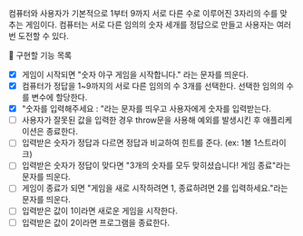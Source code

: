 컴퓨터와 사용자가 기본적으로 1부터 9까지 서로 다른 수로 이루어진 3자리의 수를 맞추는 게임이다.
컴퓨터는 서로 다른 임의의 숫자 세개를 정답으로 만들고 사용자는 여러번 도전할 수 있다.

🎯 구현할 기능 목록

- [x] 게임이 시작되면 "숫자 야구 게임을 시작합니다." 라는 문자를 띄운다.
- [x] 컴퓨터가 정답을 1~9까지의 서로 다른 임의의 수 3개를 선택한다. 선택한 임의의 수를 변수에 할당한다.
- [x] "숫자를 입력해주세요 : "라는 문자를 띄우고 사용자에게 숫자를 입력받는다.
- [ ] 사용자가 잘못된 값을 입력한 경우 throw문을 사용해 예외를 발생시킨 후 애플리케이션은 종료한다.
- [ ] 입력받은 숫자가 정답과 다르면 정답과 비교하여 힌트를 준다. (ex: 1볼 1스트라이크)
- [ ] 입력받은 숫자가 정답이 맞다면 "3개의 숫자를 모두 맞히셨습니다! 게임 종료"라는 문자를 띄운다.
- [ ] 게임이 종료가 되면 "게임을 새로 시작하려면 1, 종료하려면 2를 입력하세요."라는 문자를 띄운다.
- [ ] 입력받은 값이 1이라면 새로운 게임을 시작한다.
- [ ] 입력받은 값이 2이라면 프로그램을 종료한다.

